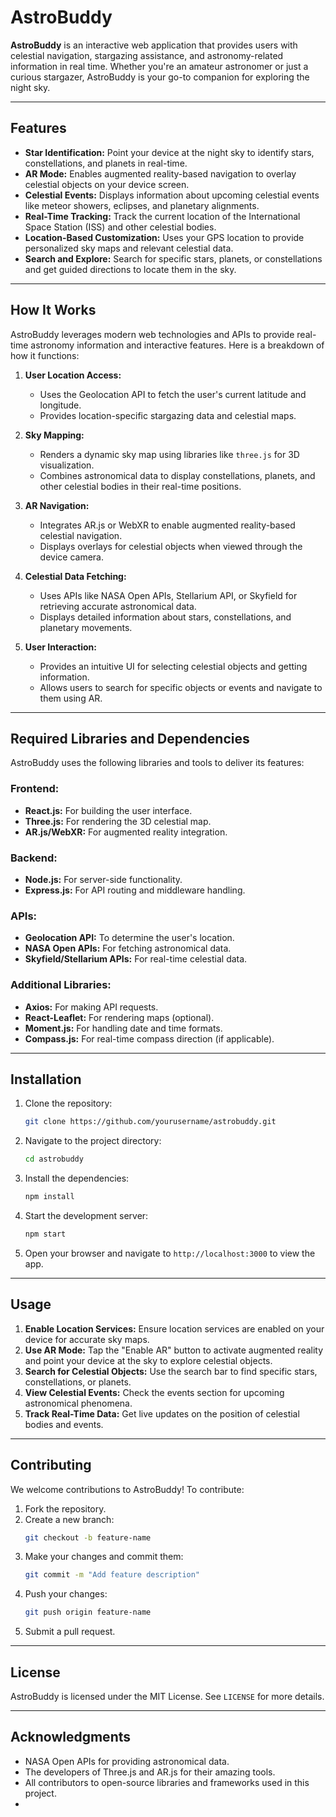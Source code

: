 # AstroBuddy

**AstroBuddy** is an interactive web application that provides users with celestial navigation, stargazing assistance, and astronomy-related information in real time. Whether you're an amateur astronomer or just a curious stargazer, AstroBuddy is your go-to companion for exploring the night sky.

---

## Features

- **Star Identification:** Point your device at the night sky to identify stars, constellations, and planets in real-time.
- **AR Mode:** Enables augmented reality-based navigation to overlay celestial objects on your device screen.
- **Celestial Events:** Displays information about upcoming celestial events like meteor showers, eclipses, and planetary alignments.
- **Real-Time Tracking:** Track the current location of the International Space Station (ISS) and other celestial bodies.
- **Location-Based Customization:** Uses your GPS location to provide personalized sky maps and relevant celestial data.
- **Search and Explore:** Search for specific stars, planets, or constellations and get guided directions to locate them in the sky.

---

## How It Works

AstroBuddy leverages modern web technologies and APIs to provide real-time astronomy information and interactive features. Here is a breakdown of how it functions:

1. **User Location Access:**

   - Uses the Geolocation API to fetch the user's current latitude and longitude.
   - Provides location-specific stargazing data and celestial maps.

2. **Sky Mapping:**

   - Renders a dynamic sky map using libraries like `three.js` for 3D visualization.
   - Combines astronomical data to display constellations, planets, and other celestial bodies in their real-time positions.

3. **AR Navigation:**

   - Integrates AR.js or WebXR to enable augmented reality-based celestial navigation.
   - Displays overlays for celestial objects when viewed through the device camera.

4. **Celestial Data Fetching:**

   - Uses APIs like NASA Open APIs, Stellarium API, or Skyfield for retrieving accurate astronomical data.
   - Displays detailed information about stars, constellations, and planetary movements.

5. **User Interaction:**

   - Provides an intuitive UI for selecting celestial objects and getting information.
   - Allows users to search for specific objects or events and navigate to them using AR.

---

## Required Libraries and Dependencies

AstroBuddy uses the following libraries and tools to deliver its features:

### Frontend:

- **React.js:** For building the user interface.
- **Three.js:** For rendering the 3D celestial map.
- **AR.js/WebXR:** For augmented reality integration.

### Backend:

- **Node.js:** For server-side functionality.
- **Express.js:** For API routing and middleware handling.

### APIs:

- **Geolocation API:** To determine the user's location.
- **NASA Open APIs:** For fetching astronomical data.
- **Skyfield/Stellarium APIs:** For real-time celestial data.

### Additional Libraries:

- **Axios:** For making API requests.
- **React-Leaflet:** For rendering maps (optional).
- **Moment.js:** For handling date and time formats.
- **Compass.js:** For real-time compass direction (if applicable).

---

## Installation

1. Clone the repository:

   ```bash
   git clone https://github.com/yourusername/astrobuddy.git
   ```

2. Navigate to the project directory:

   ```bash
   cd astrobuddy
   ```

3. Install the dependencies:

   ```bash
   npm install
   ```

4. Start the development server:

   ```bash
   npm start
   ```

5. Open your browser and navigate to `http://localhost:3000` to view the app.

---

## Usage

1. **Enable Location Services:** Ensure location services are enabled on your device for accurate sky maps.
2. **Use AR Mode:** Tap the "Enable AR" button to activate augmented reality and point your device at the sky to explore celestial objects.
3. **Search for Celestial Objects:** Use the search bar to find specific stars, constellations, or planets.
4. **View Celestial Events:** Check the events section for upcoming astronomical phenomena.
5. **Track Real-Time Data:** Get live updates on the position of celestial bodies and events.

---

## Contributing

We welcome contributions to AstroBuddy! To contribute:

1. Fork the repository.
2. Create a new branch:
   ```bash
   git checkout -b feature-name
   ```
3. Make your changes and commit them:
   ```bash
   git commit -m "Add feature description"
   ```
4. Push your changes:
   ```bash
   git push origin feature-name
   ```
5. Submit a pull request.

---

## License

AstroBuddy is licensed under the MIT License. See `LICENSE` for more details.

---

## Acknowledgments

- NASA Open APIs for providing astronomical data.
- The developers of Three.js and AR.js for their amazing tools.
- All contributors to open-source libraries and frameworks used in this project.
-

